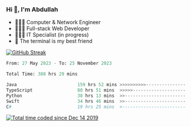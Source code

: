 <h3>Hi 👋, I'm Abdullah</h3>

- 👷🏼‍♂️ Computer & Network Engineer
- 👨🏻‍💻 Full-stack Web Developer
- 👨🏻‍💻 IT Specialist (in progress)
- 🖤 The terminal is my best friend

[![GitHub Streak](https://streak-stats.demolab.com?user=al3bad&theme=transparent&date_format=j%20M%5B%20Y%5D)](https://git.io/streak-stats)

<!--START_SECTION:waka-->

```python
From: 27 May 2023 - To: 25 November 2023

Total Time: 388 hrs 29 mins

Java                       159 hrs 52 mins >>>>>>>>>>---------------   40.98 %
TypeScript                 80 hrs 51 mins  >>>>>--------------------   20.73 %
Python                     38 hrs 13 mins  >>-----------------------   09.80 %
Swift                      34 hrs 46 mins  >>-----------------------   08.92 %
C#                         19 hrs 25 mins  >------------------------   04.98 %
```

<!--END_SECTION:waka-->

<p>
  <a href="https://wakatime.com/@ce2a2aac-0d6b-4d65-b864-8a4bcaf12967"><img src="https://wakatime.com/badge/user/ce2a2aac-0d6b-4d65-b864-8a4bcaf12967.svg" alt="Total time coded since Dec 14 2019" /></a>
</p>
